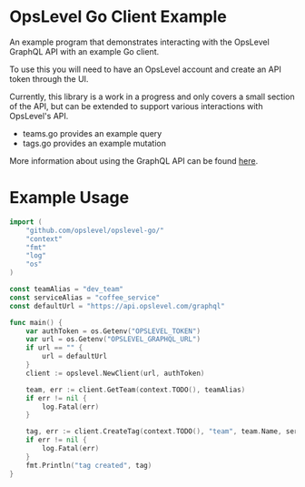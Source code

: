 # OpsLevel Go Client Example
An example program that demonstrates interacting with the OpsLevel GraphQL API with an example Go client.

To use this you will need to have an OpsLevel account and create an API token through the UI.

Currently, this library is a work in a progress and only covers a small section of the API, but can be extended to support
various interactions with OpsLevel's API.

- teams.go provides an example query
- tags.go provides an example mutation

More information about using the GraphQL API can be found [here](https://www.opslevel.com/docs/api/graphql/).

# Example Usage
```go
import (
	"github.com/opslevel/opslevel-go/"
	"context"
	"fmt"
	"log"
	"os"
)

const teamAlias = "dev_team"
const serviceAlias = "coffee_service"
const defaultUrl = "https://api.opslevel.com/graphql"

func main() {
	var authToken = os.Getenv("OPSLEVEL_TOKEN")
	var url = os.Getenv("OPSLEVEL_GRAPHQL_URL")
	if url == "" {
		url = defaultUrl
	}
	client := opslevel.NewClient(url, authToken)

	team, err := client.GetTeam(context.TODO(), teamAlias)
	if err != nil {
		log.Fatal(err)
	}

	tag, err := client.CreateTag(context.TODO(), "team", team.Name, serviceAlias, "Service")
	if err != nil {
		log.Fatal(err)
	}
	fmt.Println("tag created", tag)
}
```